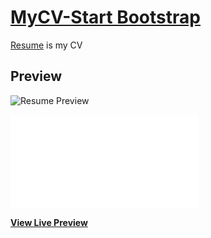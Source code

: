 # [MyCV-Start Bootstrap](https://seda11.github.io/)

[Resume](https://seda11.github.io/) is my CV

## Preview
![Resume Preview](file:///C:/Users/ws/Desktop/seda.m/a.PNG)

[![Resume Preview](file:///C:/Users/ws/Desktop/Seda11.github.io/index.html)](https://seda11.github.io/)

**[View Live Preview](https://seda11.github.io/)**
